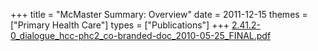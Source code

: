+++
title = "McMaster Summary: Overview"
date = 2011-12-15
themes = ["Primary Health Care"]
types = ["Publications"]
+++
[2.41.2-0\_dialogue\_hcc-phc2\_co-branded-doc\_2010-05-25\_FINAL.pdf](/files/2.41.2-0_dialogue_hcc-phc2_co-branded-doc_2010-05-25_FINAL.pdf)
